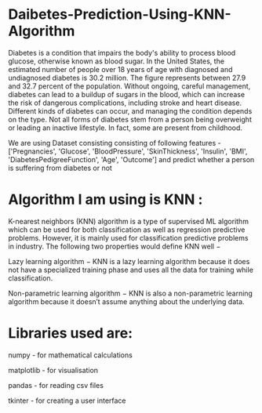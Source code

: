 # Daibetes-Prediction-Using-KNN-Algorithm

Diabetes is a condition that impairs the body's ability to process blood glucose, otherwise known as blood sugar. In the United States, the estimated number of people over 18 years of age with diagnosed and undiagnosed diabetes is 30.2 million. The figure represents between 27.9 and 32.7 percent of the population.
Without ongoing, careful management, diabetes can lead to a buildup of sugars in the blood, which can increase the risk of dangerous complications, including stroke and heart disease.
Different kinds of diabetes can occur, and managing the condition depends on the type. Not all forms of diabetes stem from a person being overweight or leading an inactive lifestyle. In fact, some are present from childhood.

We are using Dataset consisting  consisting of following features -
['Pregnancies', 'Glucose', 'BloodPressure', 'SkinThickness', 'Insulin', 'BMI', 'DiabetesPedigreeFunction', 'Age', 'Outcome']
and predict whether a person is suffering from diabetes or not

# Algorithm I am using is KNN :
K-nearest neighbors (KNN) algorithm is a type of supervised ML algorithm which can be used for both classification as well as regression predictive problems. However, it is mainly used for classification predictive problems in industry. The following two properties would define KNN well −

Lazy learning algorithm − KNN is a lazy learning algorithm because it does not have a specialized training phase and uses all the data for training while classification.

Non-parametric learning algorithm − KNN is also a non-parametric learning algorithm because it doesn’t assume anything about the underlying data.

# Libraries used are:
  numpy - for mathematical calculations
  
  matplotlib - for visualisation
  
  pandas - for reading csv files
  
  tkinter - for creating a user interface
  
  
